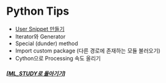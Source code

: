 # Python Tips

- [User Snippet 만들기](https://github.com/elemag1414/ML_STUDY/blob/master/VSCode/User_Snippet.md)
- Iterator와 Generator
- Special (dunder) method
- Import custom package (다른 경로에 존재하는 모듈 불러오기)
- Cython으로 Processing 속도 올리기

##### [[ML_STUDY로 돌아기기]](https://github.com/elemag1414/ML_STUDY)
